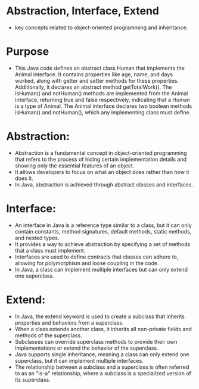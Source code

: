 # Abstraction, Interface, Extend
- key concepts related to object-oriented programming and inheritance.

# Purpose
- This Java code defines an abstract class Human that implements the Animal interface. It contains properties like age, name, and days worked, along with getter and setter methods for these properties. Additionally, it declares an abstract method getTotalWork(). The isHuman() and notHuman() methods are implemented from the Animal interface, returning true and false respectively, indicating that a Human is a type of Animal. The Animal interface declares two boolean methods isHuman() and notHuman(), which any implementing class must define.

# Abstraction:
- Abstraction is a fundamental concept in object-oriented programming that refers to the process of hiding certain implementation details and showing only the essential features of an object.
- It allows developers to focus on what an object does rather than how it does it.
- In Java, abstraction is achieved through abstract classes and interfaces.

# Interface:
- An interface in Java is a reference type similar to a class, but it can only contain constants, method signatures, default methods, static methods, and nested types.
- It provides a way to achieve abstraction by specifying a set of methods that a class must implement.
- Interfaces are used to define contracts that classes can adhere to, allowing for polymorphism and loose coupling in the code.
- In Java, a class can implement multiple interfaces but can only extend one superclass.

# Extend:
- In Java, the extend keyword is used to create a subclass that inherits properties and behaviors from a superclass.
- When a class extends another class, it inherits all non-private fields and methods of the superclass.
- Subclasses can override superclass methods to provide their own implementations or extend the behavior of the superclass.
- Java supports single inheritance, meaning a class can only extend one superclass, but it can implement multiple interfaces.
- The relationship between a subclass and a superclass is often referred to as an "is-a" relationship, where a subclass is a specialized version of its superclass.


